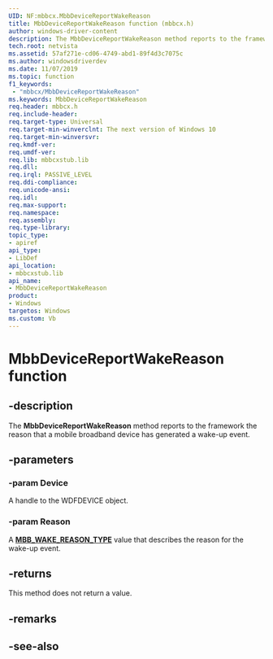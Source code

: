 ```yaml
---
UID: NF:mbbcx.MbbDeviceReportWakeReason
title: MbbDeviceReportWakeReason function (mbbcx.h)
author: windows-driver-content
description: The MbbDeviceReportWakeReason method reports to the framework the reason that a mobile broadband device has generated a wake-up event.
tech.root: netvista
ms.assetid: 57af271e-cd06-4749-abd1-89f4d3c7075c
ms.author: windowsdriverdev
ms.date: 11/07/2019
ms.topic: function
f1_keywords:
 - "mbbcx/MbbDeviceReportWakeReason"
ms.keywords: MbbDeviceReportWakeReason
req.header: mbbcx.h
req.include-header:
req.target-type: Universal
req.target-min-winverclnt: The next version of Windows 10
req.target-min-winversvr:
req.kmdf-ver:
req.umdf-ver:
req.lib: mbbcxstub.lib
req.dll:
req.irql: PASSIVE_LEVEL
req.ddi-compliance:
req.unicode-ansi:
req.idl:
req.max-support:
req.namespace:
req.assembly:
req.type-library: 
topic_type: 
- apiref
api_type: 
- LibDef
api_location: 
- mbbcxstub.lib
api_name: 
- MbbDeviceReportWakeReason
product: 
- Windows
targetos: Windows
ms.custom: Vb
---
```


# MbbDeviceReportWakeReason function


## -description

The **MbbDeviceReportWakeReason** method reports to the framework the reason that a mobile broadband device has generated a wake-up event.

## -parameters

### -param Device

A handle to the WDFDEVICE object.

### -param Reason

A [**MBB_WAKE_REASON_TYPE**](../mbbcx/ne-mbbcx-_mbb_wake_reason_type.md) value that describes the reason for the wake-up event.

## -returns

This method does not return a value.

## -remarks

## -see-also